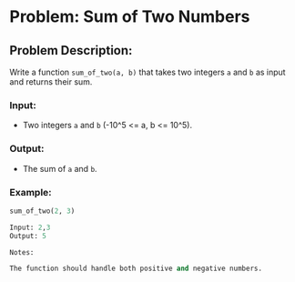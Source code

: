 # Problem: Sum of Two Numbers

## Problem Description:
Write a function `sum_of_two(a, b)` that takes two integers `a` and `b` as input and returns their sum.

### Input:
- Two integers `a` and `b` (-10^5 <= a, b <= 10^5).

### Output:
- The sum of `a` and `b`.

### Example:

```python
sum_of_two(2, 3)

Input: 2,3
Output: 5

Notes:

The function should handle both positive and negative numbers.
